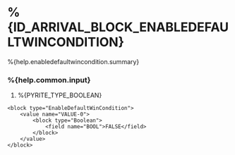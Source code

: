 # %{ID_ARRIVAL_BLOCK_ENABLEDEFAULTWINCONDITION}

%{help.enabledefaultwincondition.summary}

### %{help.common.input}

1. %{PYRITE_TYPE_BOOLEAN}

```
<block type="EnableDefaultWinCondition">
    <value name="VALUE-0">
        <block type="Boolean">
            <field name="BOOL">FALSE</field>
        </block>
    </value>
</block>
```
